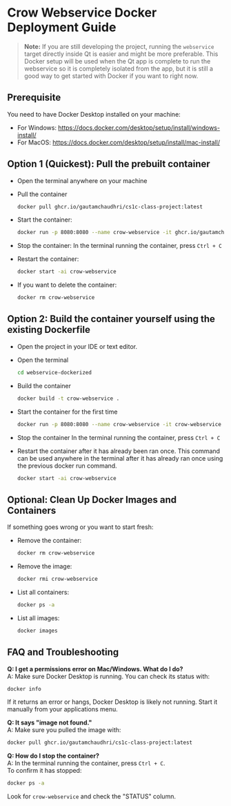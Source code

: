 # Crow Webservice Docker Deployment Guide

> **Note:** If you are still developing the project, running the `webservice` target directly inside Qt is easier and might be more preferable. This Docker setup will be used when the Qt app is complete to run the webservice so it is completely isolated from the app, but it is still a good way to get started with Docker if you want to right now.

## Prerequisite

You need to have Docker Desktop installed on your machine:
- For Windows: https://docs.docker.com/desktop/setup/install/windows-install/ 
- For MacOS:   https://docs.docker.com/desktop/setup/install/mac-install/

## Option 1 (Quickest): Pull the prebuilt container
- Open the terminal anywhere on your machine
- Pull the container
  ```bash
  docker pull ghcr.io/gautamchaudhri/cs1c-class-project:latest
  ```
- Start the container:
  ```bash
  docker run -p 8080:8080 --name crow-webservice -it ghcr.io/gautamchaudhri/cs1c-class-project:latest
  ```
- Stop the container:
  In the terminal running the container, press `Ctrl + C`

- Restart the container:
  ```bash
  docker start -ai crow-webservice
  ```
- If you want to delete the container:
  ```bash
  docker rm crow-webservice
  ```

## Option 2: Build the container yourself using the existing Dockerfile
- Open the project in your IDE or text editor.
- Open the terminal
  ```bash
  cd webservice-dockerized
  ```
- Build the container
  ```bash
  docker build -t crow-webservice .
  ```
- Start the container for the first time
  ```bash
  docker run -p 8080:8080 --name crow-webservice -it crow-webservice
  ```
- Stop the container 
  In the terminal running the container, press `Ctrl + C`

- Restart the container after it has already been ran once. This command can be used anywhere in the terminal after it has already ran once using the previous docker run command.
  ```bash
  docker start -ai crow-webservice 
  ```


## Optional: Clean Up Docker Images and Containers

If something goes wrong or you want to start fresh:

- Remove the container:
  ```bash
  docker rm crow-webservice
  ```

- Remove the image:
  ```bash
  docker rmi crow-webservice
  ```

- List all containers:
  ```bash
  docker ps -a
  ```

- List all images:
  ```bash
  docker images
  ```

## FAQ and Troubleshooting

**Q: I get a permissions error on Mac/Windows. What do I do?**  
A: Make sure Docker Desktop is running. You can check its status with:
```bash
docker info
```
If it returns an error or hangs, Docker Desktop is likely not running. Start it manually from your applications menu.

**Q: It says "image not found."**  
A: Make sure you pulled the image with:
```bash
docker pull ghcr.io/gautamchaudhri/cs1c-class-project:latest
```

**Q: How do I stop the container?**  
A: In the terminal running the container, press `Ctrl + C`.  
To confirm it has stopped:
```bash
docker ps -a
```
Look for `crow-webservice` and check the "STATUS" column.
